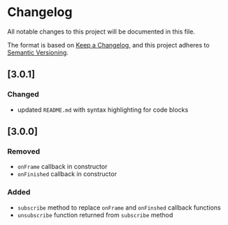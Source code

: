 # Changelog

All notable changes to this project will be documented in this file.

The format is based on [Keep a Changelog](https://keepachangelog.com/en/1.1.0/),
and this project adheres to [Semantic Versioning](https://semver.org/spec/v2.0.0.html).

## [3.0.1]

### Changed

- updated `README.md` with syntax highlighting for code blocks

## [3.0.0]

### Removed

- `onFrame` callback in constructor
- `onFinished` callback in constructor

### Added

- `subscribe` method to replace `onFrame` and `onFinshed` callback functions
- `unsubscribe` function returned from `subscribe` method
